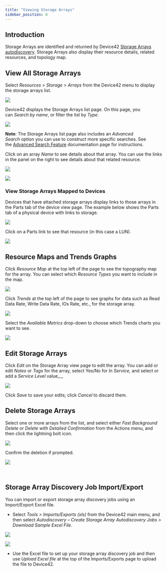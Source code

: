 ```yaml
---
title: "Viewing Storage Arrays"
sidebar_position: 6
---
```


## Introduction

Storage Arrays are identified and returned by Device42 [Storage Arrays autodiscovery](./). Storage Arrays also display their resource details, related resources, and topology map.

## View All Storage Arrays

Select _Resources > Storage > Arrays_ from the Device42 menu to display the storage arrays list.

![](/assets/images/SA-2-list-page.png)

Device42 displays the Storage Arrays list page. On this page, you can _Search by name_, or filter the list by _Type_.

![](/assets/images/Storage-arrays-filter-by-type.png)

**Note**: The Storage Arrays list page also includes an _Advanced Search_ option you can use to construct more specific searches. See the [Advanced Search Feature](/getstarted/advanced-search-feature.mdx) documentation page for instructions.

Click on an array _Name_ to see details about that array. You can use the links in the panel on the right to see details about that related resource.

![](/assets/images/SA-5-view-page.png)

![](/assets/images/SA-6-related-resources.png)

### View Storage Arrays Mapped to Devices

Devices that have attached storage arrays display links to those arrays in the Parts tab of the device view page. The example below shows the Parts tab of a physical device with links to storage.

![](/assets/images/physical-device-to-stoarge-array-1-UMA.png)

Click on a Parts link to see that resource (in this case a LUN).

![](/assets/images/physical-device-to-stoarge-array-2-UMA.png)

## Resource Maps and Trends Graphs

Click _Resource Map_ at the top left of the page to see the topography map for the array. You can select which _Resource Types_ you want to include in the map.

![](/assets/images/Storage-arrays-resource-map.png)

Click _Trends_ at the top left of the page to see graphs for data such as Read Data Rate, Write Data Rate, IOs Rate, etc., for the storage array.

![](/assets/images/SA-8-trends-1.png)

Select the _Available Metrics_ drop-down to choose which Trends charts you want to see.

![](/assets/images/SA-9-trends-2-available-metrics.png)

## Edit Storage Arrays

Click _Edit_ on the Storage Array view page to edit the array. You can add or edit _Notes_ or _Tags_ for the array, select Yes/No for _In Service,_ and select or add a _Service Level_ value_._

![](/assets/images/SA-7-edit-page.png)

Click _Save_ to save your edits; click _Cancel_ to discard them.

## Delete Storage Arrays

Select one or more arrays from the list, and select either _Fast Background Delete_ or _Delete with Detailed Confirmation_ from the Actions menu, and then click the lightning bolt icon.

![](/assets/images/SA-3-action-menu.png)

Confirm the deletion if prompted.

![](/assets/images/SA-4-delete-confirm.png)

 

## Storage Array Discovery Job Import/Export

You can import or export storage array discovery jobs using an Import/Export Excel file.

- Select _Tools > Imports/Exports (xls)_ from the Device42 main menu, and then select _Autodiscovery – Create Storage Array Autodiscovery Jobs > Download Sample Excel File_.

![](/assets/images/D42-20971_storage-array-imp-exp.png)

![](/assets/images/D42-20971_storage-array-imp-exp-xlxs.png)

- Use the Excel file to set up your storage array discovery job and then use _Upload Excel file_ at the top of the Imports/Exports page to upload the file to Device42.
